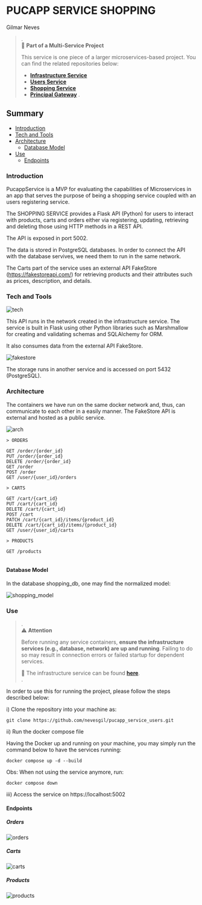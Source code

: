 # PUCAPP SERVICE SHOPPING
Gilmar Neves

> .  
> 🧩 **Part of a Multi-Service Project**
>
> This service is one piece of a larger microservices-based project. You can find the related repositories below:
>
> - [**Infrastructure Service**](https://github.com/nevesgil/pucapp_infra)
> - [**Users Service**](https://github.com/nevesgil/pucapp_service_users)
> - [**Shopping Service**](https://github.com/nevesgil/pucapp_service_shopping)
> - [**Principal Gateway**](https://github.com/nevesgil/pucapp_principal_gateway)
>.

## Summary

- [Introduction](#introduction)
- [Tech and Tools](#tech-and-tools)
- [Architecture](#architecture)
     - [Database Model](#database-model)
- [Use](#use)
    - [Endpoints](#endpoints)

### Introduction

PucappService is a MVP for evaluating the capabilities of Microservices in an app that serves the purpose of being a shopping service coupled with an users registering service.

The SHOPPING SERVICE provides a Flask API (Python) for users to interact with products, carts and orders either via registering, updating, retrieving and deleting those using HTTP methods in a REST API.

The API is exposed in port 5002.

The data is stored in PostgreSQL databases.
In order to connect the API with the database servives, we need them to run in the same network.

The Carts part of the service uses an external API FakeStore (https://fakestoreapi.com/) for retrieving products and their attributes such as prices, description, and details.


### Tech and Tools
  
![tech](./doc/img/tech.png)

This API runs in the network created in the infrastructure service.
The service is built in Flask using other Python libraries such as Marshmallow for creating and validating schemas and SQLAlchemy for ORM.

It also consumes data from the external API FakeStore.

![fakestore](./doc/img/fakestore.png)

The storage runs in another service and is accessed on port 5432 (PostgreSQL).

### Architecture

The containers we have run on the same docker network and, thus, can communicate to each other in a easily manner.
The FakeStore API is external and hosted as a public service.

![arch](./doc/img/arch.png)

```
> ORDERS

GET /order/{order_id}
PUT /order/{order_id}
DELETE /order/{order_id}
GET /order
POST /order
GET /user/{user_id}/orders

> CARTS

GET /cart/{cart_id}
PUT /cart/{cart_id}
DELETE /cart/{cart_id}
POST /cart
PATCH /cart/{cart_id}/items/{product_id}
DELETE /cart/{cart_id}/items/{product_id}
GET /user/{user_id}/carts

> PRODUCTS

GET /products


```

#### Database Model

In the database shopping_db, one may find the normalized model:

![shopping_model](./doc/img/shopping_model.png)

### Use

> .  
> ⚠️ **Attention**
>
> Before running any service containers, **ensure the infrastructure services (e.g., database, network) are up and running**.
> Failing to do so may result in connection errors or failed startup for dependent services.
> 
> 🔗 The infrastructure service can be found [**here**](https://github.com/nevesgil/pucapp_infra).  
> .

In order to use this for running the project, please follow the steps described below:

i) Clone the repository into your machine as:

```
git clone https://github.com/nevesgil/pucapp_service_users.git
```

ii) Run the docker compose file

Having the Docker up and running on your machine, you may simply run the command below to have the services running:

```
docker compose up -d --build
```

Obs:
When not using the service anymore, run:
```
docker compose down
```

iii) Access the service on https://localhost:5002


#### Endpoints

##### Orders

![orders](./doc/img/orders.png)

##### Carts

![carts](./doc/img/carts.png)

##### Products

![products](./doc/img/products.png)
